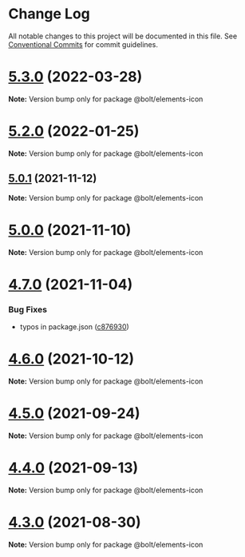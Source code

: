 # Change Log

All notable changes to this project will be documented in this file.
See [Conventional Commits](https://conventionalcommits.org) for commit guidelines.

# [5.3.0](https://github.com/bolt-design-system/bolt/tree/master/packages/elements/bolt-icon/compare/v5.2.4...v5.3.0) (2022-03-28)

**Note:** Version bump only for package @bolt/elements-icon





# [5.2.0](https://github.com/bolt-design-system/bolt/tree/master/packages/elements/bolt-icon/compare/v5.1.1...v5.2.0) (2022-01-25)

**Note:** Version bump only for package @bolt/elements-icon





## [5.0.1](https://github.com/bolt-design-system/bolt/tree/master/packages/elements/bolt-icon/compare/v5.0.0...v5.0.1) (2021-11-12)

**Note:** Version bump only for package @bolt/elements-icon





# [5.0.0](https://github.com/bolt-design-system/bolt/tree/master/packages/elements/bolt-icon/compare/v4.7.0...v5.0.0) (2021-11-10)

**Note:** Version bump only for package @bolt/elements-icon





# [4.7.0](https://github.com/bolt-design-system/bolt/tree/master/packages/elements/bolt-icon/compare/v4.6.2...v4.7.0) (2021-11-04)


### Bug Fixes

* typos in package.json ([c876930](https://github.com/bolt-design-system/bolt/tree/master/packages/elements/bolt-icon/commit/c876930180b63975605f135c78371aaa43e41020))





# [4.6.0](https://github.com/bolt-design-system/bolt/tree/master/packages/elements/bolt-text-link/compare/v4.5.1...v4.6.0) (2021-10-12)

**Note:** Version bump only for package @bolt/elements-icon





# [4.5.0](https://github.com/bolt-design-system/bolt/tree/master/packages/elements/bolt-text-link/compare/v4.4.0...v4.5.0) (2021-09-24)

**Note:** Version bump only for package @bolt/elements-icon





# [4.4.0](https://github.com/bolt-design-system/bolt/tree/master/packages/elements/bolt-text-link/compare/v4.3.0...v4.4.0) (2021-09-13)

**Note:** Version bump only for package @bolt/elements-icon





# [4.3.0](https://github.com/bolt-design-system/bolt/tree/master/packages/elements/bolt-text-link/compare/v4.2.3...v4.3.0) (2021-08-30)

**Note:** Version bump only for package @bolt/elements-icon
